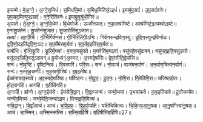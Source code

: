 

  
इ॒माम्मे॑। मे॒अ॒ग्ने॒। अ॒ग्ने॒स॒मिधं॑। स॒मिध॑मि॒मां। स॒मिध॒मिति॑सं॒ऽइधं॑। इ॒मामु॑प॒सदं॑। उ॒प॒सदं॑वनेः। उ॒प॒सद॒मित्यु॑प॒ऽसदं॑। व॒ने॒रिति॑वनेः॥ इ॒मामु॒षुश्रु॑धी॒गिरः॑॥  
अ॒याते॑। ते॒अ॒ग्ने॒। अ॒ग्ने॒वि॒धेम॑। वि॒धेमोर्जः॑। ऊर्जो॑नपात्। न॒पा॒दश्व॑मिष्टे। अश्व॑मिष्टे॒इत्यश्वं॑ऽइष्टे॥ ए॒नासू॒क्तेन॑। सू॒क्तेन॑सुजात। सु॒जा॒तेति॑सुऽजात॥  
तत्वा॑। त्वा॒गी॒र्भिः। गी॒र्भिर्गिर्व॑णसं। गी॒र्भिरिति॑गीः॒ऽभिः। गिर्व॑णसन्द्रविण॒स्युं। द्र॒वि॒ण॒स्युन्द्र॑विणॊदः। द्र॒वि॒णो॒दइति॑द्र॒वि॒णः॒ऽदः॥ स॒प॒र्येम॑सप॒र्यवः॑। स॒प॒र्यव॒इति॑स॒प॒र्यवः॑॥  
सबो॑धि। बो॒धि॒सू॒रिः। सू॒रिर्म॒घवा॑। म॒घवा॒वसु॑पते। म॒घवेति॑म॒घऽवा॑। वसु॑पते॒वसु॑दावन्। वसु॑पत॒इति॒वसु॑ऽपते। वसु॑दाव॒न्निति॒वसु॑ऽदावन्॥ यु॒योध्य॑१॒॑अ॒स्मत्। अ॒स्मद्वेषां॑सि। द्वेषां॒सीति॒द्वेषां॑सि॥  
सनः॑। नो॒वृ॒ष्टिं। वृ॒ष्टिन्दिवः॑। दि॒वस्परि॑। परि॒सः। सनः॑। नो॒वाजं॑। वाज॑मन॒र्वाणं॑। अ॒न॒र्वाण॒मित्य॑न॒र्वाणं॑॥ सनः॑। न॒स्स॒ह॒स्रणीः॑। स॒ह॒स्रणी॒रिषः॑। इष॒इतीषः॑॥  
ईळा॑नायाव॒स्यवे॑। अ॒व॒स्यवे॒यवि॑ष्ठ। यवि॑ष्ठनः। नो॒दू॒त॒। दू॒त॒नः॒। नो॒गि॒रा। गि॒रेति॑गि॒रा॥ यजि॑ष्टहोतः। हो॒त॒राग॑हि। आग॑हि। ग॒हीति॑गहि॥  
अ॒न्तर्हि। ह्य॑ग्ने। अ॒ग्न॒ईय॑से। ईय॑सेवि॒द्वान्। वि॒द्वान्जन्म॑। जन्मो॒भया॑। उ॒भया॑कवे। क॒व॒इति॑कवे॥ दू॒तोजन्ये॑व। जन्ये॑व॒मित्र्यः॑। जन्ये॒वेति॒जन्या॑ऽइव। मित्र्य॒इति॒मित्र्यः॑॥  
सवि॒द्वान्। वि॒द्वाँआच॑। आच॑। च॒पि॒प्र॒यः॒। पि॒प्र॒यो॒यक्षि॑। यक्षि॑चिकित्वः। चि॒कि॒त्व॒आ॒नु॒षक्। आ॒नु॒षगित्या॑नु॒षक्॥ आच॑। चा॒स्मिन्। अ॒स्मि॒न्त्स॑त्सि। स॒त्सि॒ब॒र्हिषि॑। ब॒र्हिषीति॑ब॒र्हिषि॑॥27॥  

